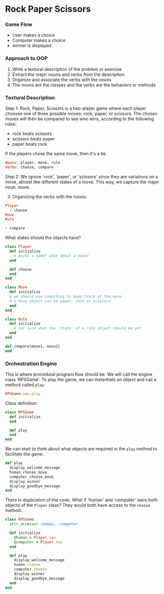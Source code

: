 # Rock Paper Scissors

### Game Flow

- User makes a choice
- Computer makes a choice
- winner is displayed

### Approach to OOP

1. Write a textural description of the problem or exercise
2. Extract the major nouns and verbs from the description
3. Organize and associate the verbs with the nouns
4. The nouns are the classes and the verbs are the behaviors or methods

### Textural Description

Step 1: Rock, Paper, Scissors is a two-player game where each player chooses
one of three possible moves: rock, paper, or scissors. The chosen moves
will then be compared to see who wins, according to the following rules:

- rock beats scissors
- scissors beats paper
- paper beats rock

If the players chose the same move, then it's a tie.

```ruby
Nouns: player, move, rule
Verbs: choose, compare
```

Step 2: We ignore 'rock', 'paper', or 'scissors' since they are variations on a move, almost like different states of a move. This way, we capture the major noun: move.

3. Organizing the verbs with the nouns: 

```ruby
Player 
  - choose
Move
Rule

- compare
```

What states should the objects have?

```ruby
class Player
  def initialize
    # maybe a name? what about a move?
  end

  def choose
  end
end

class Move
  def initialize
  # we should use something to keep track of the move
  # a move object can be paper, rock or scissors
  end
end

class Rule
  def initialize
    # not sure what the 'state' of a rule object should be yet
  end
end

def compare(move1, move2)
end
```

### Orchestration Engine

This is where procedural program flow should be. We will call the engine class 'RPSGame'. To play the game, we can instantiate an object and call a method called `play`:

```ruby
RPSGame.new.play
```

Class definition:

```ruby
class RPSGame
  def initialize
  end

  def play
  end
end
```

We can start to think about what objects are required in the `play` method to facilitate the game. 

```ruby
def play
  display_welcome_message
  human_choose_move
  computer_choose_move
  display_winner
  display_goodbye_message
end
```

There is duplication of the code. What if 'human' and 'computer' were both objects of the `Player` class? They would both have access to the `choose` method.

```ruby
class RPSGame
  attr_accessor :human, :computer

  def initialize
    @human = Player.new
    @computer = Player.new
  end

  def play
    display_welcome_message
    human.choose
    computer.choose
    display_winner
    display_goodbye_message
  end
end
```


